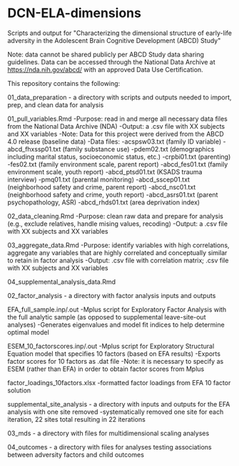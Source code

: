 # DCN-ELA-dimensions
Scripts and output for "Characterizing the dimensional structure of early-life adversity in the Adolescent Brain Cognitive Development (ABCD) Study"

Note: data cannot be shared publicly per ABCD Study data sharing guidelines. Data can be accessed through the 
National Data Archive at https://nda.nih.gov/abcd/ with an approved Data Use Certification.

This repository contains the following:

01_data_preparation - a directory with scripts and outputs needed to import, prep, and clean data for analysis

  01_pull_variables.Rmd
    -Purpose: read in and merge all necessary data files from the National Data Archive (NDA)
    -Output: a .csv file with XX subjects and XX variables
    -Note: Data for this project were derived from the ABCD 4.0 release (baseline data)
    -Data files:
      -acspsw03.txt (family ID variable)
      -abcd_fhxssp01.txt (family substance use)
      -pdem02.txt (demographics including marital status, socioeconomic status, etc.)
      -crpbi01.txt (parenting)
      -fes02.txt (family environment scale, parent report)
      -abcd_fes01.txt (family environment scale, youth report)
      -abcd_ptsd01.txt (KSADS trauma interview)
      -pmq01.txt (parental monitoring)
      -abcd_sscep01.txt (neighborhood safety and crime, parent report)
      -abcd_nsc01.txt (neighborhood safety and crime, youth report)
      -abcd_asrs01.txt (parent psychopathology, ASR)
      -abcd_rhds01.txt (area deprivation index)
    
  02_data_cleaning.Rmd
    -Purpose: clean raw data and prepare for analysis (e.g., exclude relatives, handle mising values, recoding)
    -Output: a .csv file with XX subjects and XX variables
  
  03_aggregate_data.Rmd
    -Purpose: identify variables with high correlations, aggregate any variables that are highly correlated and 
    conceptually similar to retain in factor analysis
    -Output: .csv file with correlation matrix; .csv file with XX subjects and XX variables
    
  04_supplemental_analysis_data.Rmd
  
02_factor_analysis - a directory with factor analysis inputs and outputs
  
  EFA_full_sample.inp/.out
    -Mplus script for Exploratory Factor Analysis with the full analytic sample (as opposed to supplemental          leave-site-out analyses)
    -Generates eigenvalues and model fit indices to help determine optimal model
    
  ESEM_10_factorscores.inp/.out
    -Mplus script for Exploratory Structural Equation model that specifies 10 factors (based on EFA results)
    -Exports factor scores for 10 factors as .dat file
    -Note: it is necessary to specify as ESEM (rather than EFA) in order to obtain factor scores from Mplus
    
  factor_loadings_10factors.xlsx
    -formatted factor loadings from EFA 10 factor solution
    
  supplemental_site_analysis - a directory with inputs and outputs for the EFA analysis with one site removed
    -systematically removed one site for each iteration, 22 sites total resulting in 22 iterations

03_mds - a directory with files for multidimensional scaling analyses

04_outcomes - a directory with files for analyses testing associations between adversity factors and child outcomes
  
